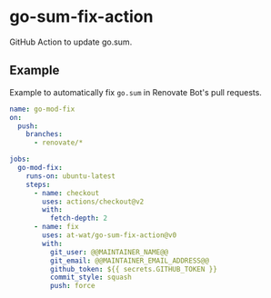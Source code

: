 # go-sum-fix-action
GitHub Action to update go.sum.


## Example

Example to automatically fix `go.sum` in Renovate Bot's pull requests.

```yaml
name: go-mod-fix
on:
  push:
    branches:
      - renovate/*

jobs:
  go-mod-fix:
    runs-on: ubuntu-latest
    steps:
      - name: checkout
        uses: actions/checkout@v2
        with:
          fetch-depth: 2
      - name: fix
        uses: at-wat/go-sum-fix-action@v0
        with:
          git_user: @@MAINTAINER_NAME@@
          git_email: @@MAINTAINER_EMAIL_ADDRESS@@
          github_token: ${{ secrets.GITHUB_TOKEN }}
          commit_style: squash
          push: force
```
